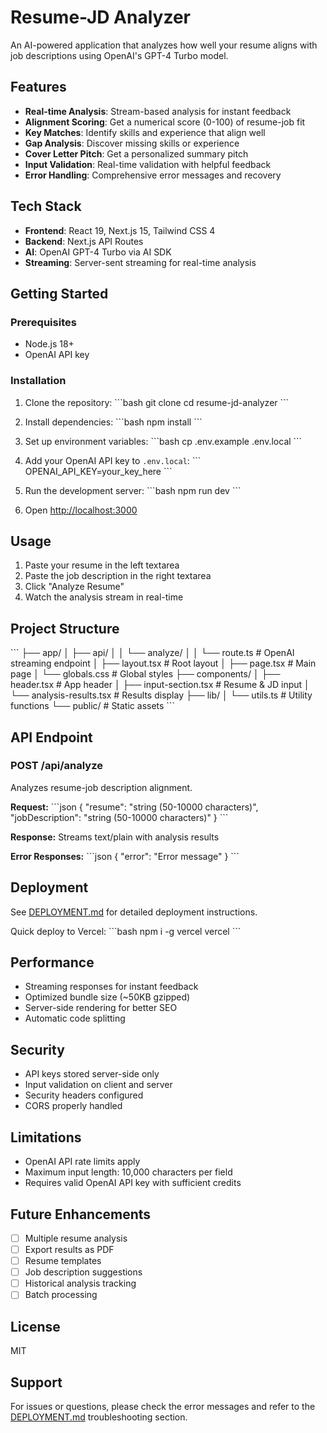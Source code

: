 # Resume-JD Analyzer

An AI-powered application that analyzes how well your resume aligns with job descriptions using OpenAI's GPT-4 Turbo model.

## Features

- **Real-time Analysis**: Stream-based analysis for instant feedback
- **Alignment Scoring**: Get a numerical score (0-100) of resume-job fit
- **Key Matches**: Identify skills and experience that align well
- **Gap Analysis**: Discover missing skills or experience
- **Cover Letter Pitch**: Get a personalized summary pitch
- **Input Validation**: Real-time validation with helpful feedback
- **Error Handling**: Comprehensive error messages and recovery

## Tech Stack

- **Frontend**: React 19, Next.js 15, Tailwind CSS 4
- **Backend**: Next.js API Routes
- **AI**: OpenAI GPT-4 Turbo via AI SDK
- **Streaming**: Server-sent streaming for real-time analysis

## Getting Started

### Prerequisites

- Node.js 18+
- OpenAI API key

### Installation

1. Clone the repository:
   \`\`\`bash
   git clone <repository-url>
   cd resume-jd-analyzer
   \`\`\`

2. Install dependencies:
   \`\`\`bash
   npm install
   \`\`\`

3. Set up environment variables:
   \`\`\`bash
   cp .env.example .env.local
   \`\`\`

4. Add your OpenAI API key to `.env.local`:
   \`\`\`
   OPENAI_API_KEY=your_key_here
   \`\`\`

5. Run the development server:
   \`\`\`bash
   npm run dev
   \`\`\`

6. Open [http://localhost:3000](http://localhost:3000)

## Usage

1. Paste your resume in the left textarea
2. Paste the job description in the right textarea
3. Click "Analyze Resume"
4. Watch the analysis stream in real-time

## Project Structure

\`\`\`
├── app/
│   ├── api/
│   │   └── analyze/
│   │       └── route.ts          # OpenAI streaming endpoint
│   ├── layout.tsx                # Root layout
│   ├── page.tsx                  # Main page
│   └── globals.css               # Global styles
├── components/
│   ├── header.tsx                # App header
│   ├── input-section.tsx         # Resume & JD input
│   └── analysis-results.tsx      # Results display
├── lib/
│   └── utils.ts                  # Utility functions
└── public/                        # Static assets
\`\`\`

## API Endpoint

### POST /api/analyze

Analyzes resume-job description alignment.

**Request:**
\`\`\`json
{
  "resume": "string (50-10000 characters)",
  "jobDescription": "string (50-10000 characters)"
}
\`\`\`

**Response:**
Streams text/plain with analysis results

**Error Responses:**
\`\`\`json
{
  "error": "Error message"
}
\`\`\`

## Deployment

See [DEPLOYMENT.md](./DEPLOYMENT.md) for detailed deployment instructions.

Quick deploy to Vercel:
\`\`\`bash
npm i -g vercel
vercel
\`\`\`

## Performance

- Streaming responses for instant feedback
- Optimized bundle size (~50KB gzipped)
- Server-side rendering for better SEO
- Automatic code splitting

## Security

- API keys stored server-side only
- Input validation on client and server
- Security headers configured
- CORS properly handled

## Limitations

- OpenAI API rate limits apply
- Maximum input length: 10,000 characters per field
- Requires valid OpenAI API key with sufficient credits

## Future Enhancements

- [ ] Multiple resume analysis
- [ ] Export results as PDF
- [ ] Resume templates
- [ ] Job description suggestions
- [ ] Historical analysis tracking
- [ ] Batch processing

## License

MIT

## Support

For issues or questions, please check the error messages and refer to the [DEPLOYMENT.md](./DEPLOYMENT.md) troubleshooting section.
